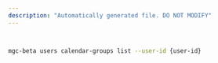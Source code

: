 ```yaml
---
description: "Automatically generated file. DO NOT MODIFY"
---
```


```bash


mgc-beta users calendar-groups list --user-id {user-id}

```
